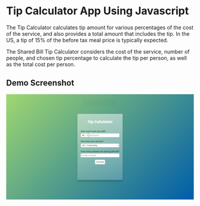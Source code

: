 # Tip Calculator App Using Javascript

The Tip Calculator calculates tip amount for various percentages of the cost of the service, and also provides a total amount that includes the tip. In the US, a tip of 15% of the before tax meal price is typically expected.

The Shared Bill Tip Calculator considers the cost of the service, number of people, and chosen tip percentage to calculate the tip per person, as well as the total cost per person.

## Demo Screenshot

![](./Demo.png)
